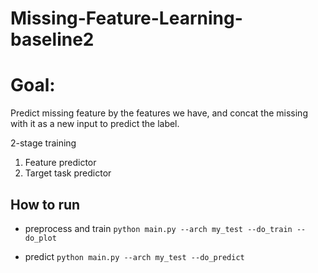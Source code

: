 # Missing-Feature-Learning-baseline2

# Goal:
Predict missing feature by the features we have,
and concat the missing with it as a new input to predict the label.

2-stage training
1. Feature predictor
2. Target task predictor

## How to run

* preprocess and train
`python main.py --arch my_test --do_train --do_plot`

* predict
`python main.py --arch my_test --do_predict`
